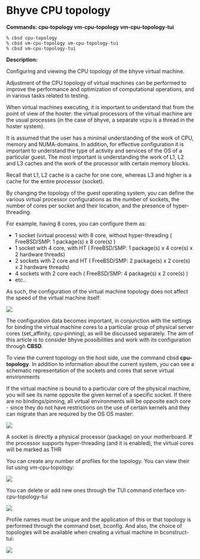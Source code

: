# Bhyve CPU topology

**Commands: cpu-topology vm-cpu-topology vm-cpu-topology-tui**

```
% cbsd cpu-topology
% cbsd vm-cpu-topology vm-cpu-topology-tui
% cbsd vm-cpu-topology-tui
```
**Description:**

Configuring and viewing the CPU topology of the bhyve virtual machine.

Adjustment of the CPU topology of virtual machines can be performed to improve the performance and optimization of computational operations, and in various tasks related to testing.

When virtual machines executing, it is important to understand that from the point of view of the hoster: the virtual processors of the virtual machine are the usual processes (in the case of bhyve, a separate vcpu is a thread in the hoster system).

It is assumed that the user has a minimal understanding of the work of CPU, memory and NUMA-domains. In addition, for effective configuration it is important to understand the type of activity and services of the OS of a particular guest. The most important is understanding the work of L1, L2 and L3 caches and the work of the processor with certain memory blocks.

Recall that L1, L2 cache is a cache for one core, whereas L3 and higher is a cache for the entire processor (socket).

By changing the topology of the guest operating system, you can define the various virtual processor configurations as the number of sockets, the number of cores per socket and their location, and the presence of hyper-threading.

For example, having 8 cores, you can configure them as:

* 1 socket (virtual process) with 8 core, without hyper-threading ( FreeBSD/SMP: 1 package(s) x 8 core(s) )
* 1 socket with 4 core, with HT ( FreeBSD/SMP: 1 package(s) x 4 core(s) x 2 hardware threads)
* 2 sockets with 2 core and HT ( FreeBSD/SMP: 2 package(s) x 2 core(s) x 2 hardware threads)
* 4 sockets with 2 core each ( FreeBSD/SMP: 4 package(s) x 2 core(s) )
* etc..

As such, the configuration of the virtual machine topology does not affect the speed of the virtual machine itself:

![](https://www.bsdstore.ru/img/cpu_topology_intro.png)

The configuration data becomes important, in conjunction with the settings for binding the virtual machine cores to a particular group of physical server cores (set_affinity, cpu-pinning), as will be discussed separately. The aim of this article is to consider bhyve possibilities and work with its configuration through **CBSD**.

To view the current topology on the host side, use the command cbsd **cpu-topology**. In addition to information about the current system, you can see a schematic representation of the sockets and cores that serve virtual environments

If the virtual machine is bound to a particular core of the physical machine, you will see its name opposite the given kernel of a specific socket. If there are no bindings/pinning, all virtual environments will be opposite each core - since they do not have restrictions on the use of certain kernels and they can migrate than are required by the OS OS master:

![](https://www.bsdstore.ru/img/cbsd_cpu_topology1.png)

A socket is directly a physical processor (package) on your motherboard. If the processor supports hyper-threading (and it is enabled), the virtual cores will be marked as THR

You can create any number of profiles for the topology. You can view their list using vm-cpu-topology:

![](https://www.bsdstore.ru/img/cbsd_cpu_topology3.png)

You can delete or add new ones through the TUI command interface vm-cpu-topology-tui

![](https://www.bsdstore.ru/img/cbsd_cpu_topology2.png)

Profile names must be unique and the application of this or that topology is performed through the command bset, bconfig. And also, the choice of topologies will be available when creating a virtual machine in bconstruct-tui:

![](https://www.bsdstore.ru/img/cbsd_cpu_topology4.png)
